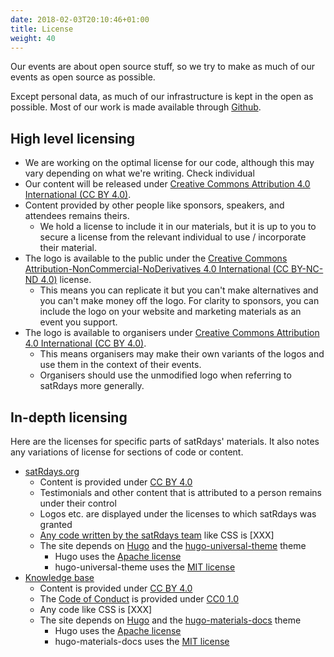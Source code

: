 ```yaml
---
date: 2018-02-03T20:10:46+01:00
title: License
weight: 40
---
```


Our events are about open source stuff, so we try to make as much of our events as open source as possible.

Except personal data, as much of our infrastructure is kept in the open as possible. Most of our work is made available through [Github](//github.com/satrdays). 

## High level licensing
- We are working on the optimal license for our code, although this may vary depending on what we're writing. Check individual 
- Our content will be released under [Creative Commons Attribution 4.0 International (CC BY 4.0)](//creativecommons.org/licenses/by/4.0/).
- Content provided by other people like sponsors, speakers, and attendees remains theirs.
    + We hold a license to include it in our materials, but it is up to you to secure a license from the relevant individual to use / incorporate their material.
- The logo is available to the public under the [Creative Commons Attribution-NonCommercial-NoDerivatives 4.0 International (CC BY-NC-ND 4.0)](//creativecommons.org/licenses/by-nc-nd/4.0/) license. 
    + This means you can replicate it but you can't make alternatives and you can't make money off the logo. For clarity to sponsors, you can include the logo on your website and marketing materials as an event you support.
- The logo is available to organisers under [Creative Commons Attribution 4.0 International (CC BY 4.0)](//creativecommons.org/licenses/by/4.0/).
    + This means organisers may make their own variants of the logos and use them in the context of their events. 
	+ Organisers should use the unmodified logo when referring to satRdays more generally.
	
## In-depth licensing
Here are the licenses for specific parts of satRdays' materials. It also notes any variations of license for sections of code or content.

- [satRdays.org](//satrdays.org)
    + Content is provided under [CC BY 4.0](//creativecommons.org/licenses/by/4.0/)
	+ Testimonials and other content that is attributed to a person remains under their control
	+ Logos etc. are displayed under the licenses to which satRdays was granted
	+ [Any code written by the satRdays team](//github.com/satrdays/satrdays-devsite) like CSS is [XXX]
	+ The site depends on [Hugo](//gohugo.io) and the [hugo-universal-theme](//github.com/devcows/hugo-universal-theme) theme
	    + Hugo uses the [Apache license](//github.com/gohugoio/hugo/blob/master/LICENSE.md)
		+ hugo-universal-theme uses the [MIT license](//github.com/devcows/hugo-universal-theme/blob/master/LICENSE)
- [Knowledge base](..)
    + Content is provided under [CC BY 4.0](//creativecommons.org/licenses/by/4.0/)
	+ The [Code of Conduct](../diversity/#code-of-conduct) is provided under [CC0 1.0](//creativecommons.org/publicdomain/zero/1.0/)
	+ Any code like CSS is [XXX]
	+ The site depends on [Hugo](//gohugo.io) and the [hugo-materials-docs](//github.com/digitalcraftsman/hugo-material-docs) theme
	    + Hugo uses the [Apache license](//github.com/gohugoio/hugo/blob/master/LICENSE.md)
		+ hugo-materials-docs uses the [MIT license](//github.com/digitalcraftsman/hugo-material-docs/blob/master/LICENSE.md)
